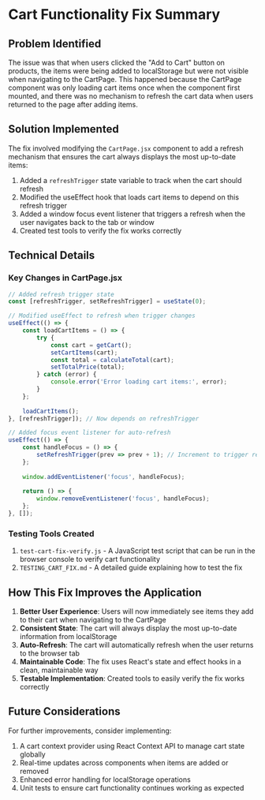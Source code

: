 # Cart Functionality Fix Summary

## Problem Identified

The issue was that when users clicked the "Add to Cart" button on products, the items were being added to localStorage but were not visible when navigating to the CartPage. This happened because the CartPage component was only loading cart items once when the component first mounted, and there was no mechanism to refresh the cart data when users returned to the page after adding items.

## Solution Implemented

The fix involved modifying the `CartPage.jsx` component to add a refresh mechanism that ensures the cart always displays the most up-to-date items:

1. Added a `refreshTrigger` state variable to track when the cart should refresh
2. Modified the useEffect hook that loads cart items to depend on this refresh trigger
3. Added a window focus event listener that triggers a refresh when the user navigates back to the tab or window
4. Created test tools to verify the fix works correctly

## Technical Details

### Key Changes in CartPage.jsx

```javascript
// Added refresh trigger state
const [refreshTrigger, setRefreshTrigger] = useState(0);

// Modified useEffect to refresh when trigger changes
useEffect(() => {
    const loadCartItems = () => {
        try {
            const cart = getCart();
            setCartItems(cart);
            const total = calculateTotal(cart);
            setTotalPrice(total);
        } catch (error) {
            console.error('Error loading cart items:', error);
        }
    };
    
    loadCartItems();
}, [refreshTrigger]); // Now depends on refreshTrigger

// Added focus event listener for auto-refresh
useEffect(() => {
    const handleFocus = () => {
        setRefreshTrigger(prev => prev + 1); // Increment to trigger refresh
    };
    
    window.addEventListener('focus', handleFocus);
    
    return () => {
        window.removeEventListener('focus', handleFocus);
    };
}, []);
```

### Testing Tools Created

1. `test-cart-fix-verify.js` - A JavaScript test script that can be run in the browser console to verify cart functionality
2. `TESTING_CART_FIX.md` - A detailed guide explaining how to test the fix

## How This Fix Improves the Application

1. **Better User Experience**: Users will now immediately see items they add to their cart when navigating to the CartPage
2. **Consistent State**: The cart will always display the most up-to-date information from localStorage
3. **Auto-Refresh**: The cart will automatically refresh when the user returns to the browser tab
4. **Maintainable Code**: The fix uses React's state and effect hooks in a clean, maintainable way
5. **Testable Implementation**: Created tools to easily verify the fix works correctly

## Future Considerations

For further improvements, consider implementing:

1. A cart context provider using React Context API to manage cart state globally
2. Real-time updates across components when items are added or removed
3. Enhanced error handling for localStorage operations
4. Unit tests to ensure cart functionality continues working as expected